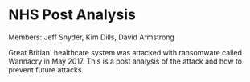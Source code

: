 # NHS Post Analysis
Members:
Jeff Snyder, Kim Dills, David Armstrong


Great Britian' healthcare system was attacked with ransomware called Wannacry in May 2017.
This is a post analysis of the attack and how to prevent future attacks.
